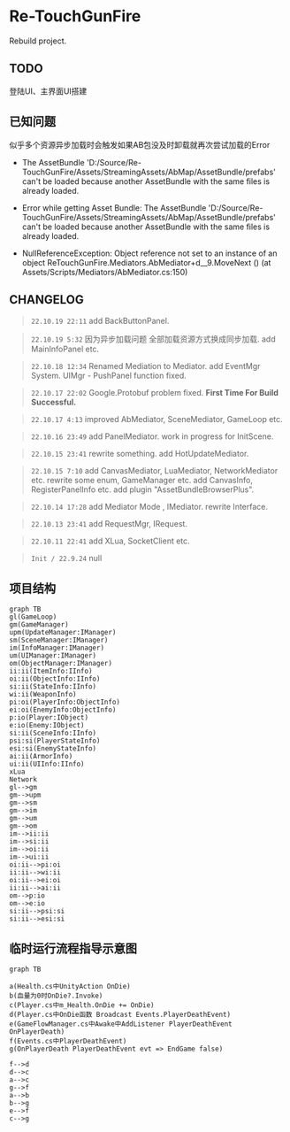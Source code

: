 # Re-TouchGunFire

Rebuild project.

## TODO

登陆UI、主界面UI搭建

## 已知问题

似乎多个资源异步加载时会触发如果AB包没及时卸载就再次尝试加载的Error
- The AssetBundle 'D:/Source/Re-TouchGunFire/Assets/StreamingAssets/AbMap/AssetBundle/prefabs' can't be loaded because another AssetBundle with the same files is already loaded.

- Error while getting Asset Bundle: The AssetBundle 'D:/Source/Re-TouchGunFire/Assets/StreamingAssets/AbMap/AssetBundle/prefabs' can't be loaded because another AssetBundle with the same files is already loaded.

- NullReferenceException: Object reference not set to an instance of an object
ReTouchGunFire.Mediators.AbMediator+<AsyncLoadABRes>d__9.MoveNext () (at Assets/Scripts/Mediators/AbMediator.cs:150)

## CHANGELOG

> `22.10.19 22:11`
add BackButtonPanel. 

> `22.10.19 5:32`
因为异步加载问题 全部加载资源方式换成同步加载. 
add MainInfoPanel etc. 

> `22.10.18 12:34`
Renamed Mediation to Mediator. 
add EventMgr System. 
UIMgr - PushPanel function fixed. 

> `22.10.17 22:02`
Google.Protobuf problem fixed. 
**First Time For Build Successful.**

> `22.10.17 4:13`
improved AbMediator, SceneMediator, GameLoop etc. 

> `22.10.16 23:49`
add PanelMediator. 
work in progress for InitScene. 

> `22.10.15 23:41`
rewrite something. 
add HotUpdateMediator. 

> `22.10.15 7:10`
add CanvasMediator, LuaMediator, NetworkMediator etc. 
rewrite some enum, GameManager etc. 
add CanvasInfo, RegisterPanelInfo etc. 
add plugin "AssetBundleBrowserPlus". 

> `22.10.14 17:28`
add Mediator Mode , IMediator. 
rewrite Interface. 

> `22.10.13 23:41`
add RequestMgr, IRequest. 

> `22.10.11 22:41`
add XLua, SocketClient etc. 

> `Init / 22.9.24`
null



## 项目结构
```mermaid
graph TB
gl(GameLoop)
gm(GameManager)
upm(UpdateManager:IManager)
sm(SceneManager:IManager)
im(InfoManager:IManager)
um(UIManager:IManager)
om(ObjectManager:IManager)
ii:ii(ItemInfo:IInfo)
oi:ii(ObjectInfo:IInfo)
si:ii(StateInfo:IInfo)
wi:ii(WeaponInfo)
pi:oi(PlayerInfo:ObjectInfo)
ei:oi(EnemyInfo:ObjectInfo)
p:io(Player:IObject)
e:io(Enemy:IObject)
si:ii(SceneInfo:IInfo)
psi:si(PlayerStateInfo)
esi:si(EnemyStateInfo)
ai:ii(ArmorInfo)
ui:ii(UIInfo:IInfo)
xLua
Network
gl-->gm
gm-->upm
gm-->sm
gm-->im
gm-->um
gm-->om
im-->ii:ii
im-->si:ii
im-->oi:ii
im-->ui:ii
oi:ii-->pi:oi
ii:ii-->wi:ii
oi:ii-->ei:oi
ii:ii-->ai:ii
om-->p:io
om-->e:io
si:ii-->psi:si
si:ii-->esi:si
```
## 临时运行流程指导示意图
```mermaid
graph TB

a(Health.cs中UnityAction OnDie)
b(血量为0时OnDie?.Invoke)
c(Player.cs中m_Health.OnDie += OnDie)
d(Player.cs中OnDie函数 Broadcast Events.PlayerDeathEvent)
e(GameFlowManager.cs中Awake中AddListener PlayerDeathEvent OnPlayerDeath)
f(Events.cs中PlayerDeathEvent)
g(OnPlayerDeath PlayerDeathEvent evt => EndGame false)

f-->d
d-->c
a-->c
g-->f
a-->b
b-->g
e-->f
c-->g
```